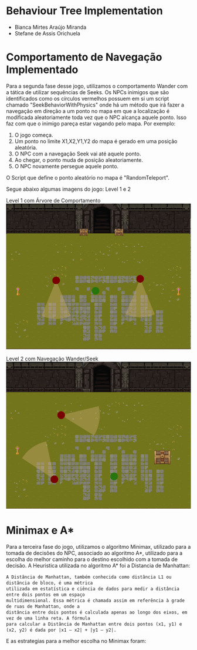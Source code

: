 # Behaviour Tree Implementation
- Bianca Mirtes Araújo Miranda
- Stefane de Assis Orichuela

# Comportamento de Navegação Implementado
Para a segunda fase desse jogo, utilizamos o comportamento Wander com a tática de utilizar sequências de Seeks. 
Os NPCs inimigos que são identificados como os círculos vermelhos possuem em si um script chamado "SeekBehaviorWithPhysics" onde há um método que irá fazer 
a navegação em direção a um ponto no mapa em que a localização é modificada aleatoriamente toda vez que o NPC alcança aquele ponto. Isso faz com que o inimigo pareça estar 
vagando pelo mapa. 
Por exemplo: 
1. O jogo começa.
2. Um ponto no limite X1,X2,Y1,Y2 do mapa é gerado em uma posição aleatória.
3. O NPC com a navegação Seek vai até aquele ponto.
4. Ao chegar, o ponto muda de posição aleatoriamente.
5. O NPC novamente persegue aquele ponto. 

O Script que define o ponto aleatório no mapa é "RandomTeleport". 

Segue abaixo algumas imagens do jogo: Level 1 e 2

Level 1 com Árvore de Comportamento
![level1](Assets/NPCIBTREE.png)

Level 2 com Navegação Wander/Seek
![level2](Assets/NPWANDERSEEK.png)

# Minimax e A*
Para a terceira fase do jogo, utilizamos o algoritmo Minimax, utilizado para a tomada de decisões do NPC, associado ao algoritmo A*, utilizado para a escolha do melhor caminho para o destino escolhido com a tomada de decisão.
A Heuristica utilizada no algoritmo A* foi a Distancia de Manhattan:
```
A Distância de Manhattan, também conhecida como distância L1 ou distância de bloco, é uma métrica
utilizada em estatística e ciência de dados para medir a distância entre dois pontos em um espaço
multidimensional. Essa métrica é chamada assim em referência à grade de ruas de Manhattan, onde a
distância entre dois pontos é calculada apenas ao longo dos eixos, em vez de uma linha reta. A fórmula
para calcular a Distância de Manhattan entre dois pontos (x1, y1) e (x2, y2) é dada por |x1 – x2| + |y1 – y2|.
```
E as estrategias para a melhor escolha no Minimax foram:
